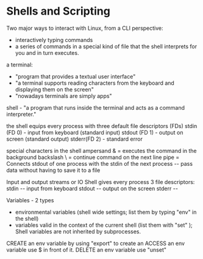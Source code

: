 # Shells and Scripting

Two major ways to interact with Linux, from a CLI perspective: 
- interactively typing commands 
- a series of commands in a special kind of file that the shell interprets for you and in turn executes.

a terminal:
- "program that provides a textual user interface"
- "a terminal supports reading characters from the keyboard and displaying them on the screen"
- "nowadays terminals are simply apps"


shell - "a program that runs inside the terminal and acts as a command interpreter."


the shell equips every process with three default file descriptors (FDs)
stdin (FD 0) - input from keyboard (standard input)
stdout (FD 1) -  output on screen (standard output)
stderr(FD 2) - standard error   


special characters in the shell
ampersand & = executes the command in the background
backslash \ = continue command on the next line
pipe = Connects stdout of one process with the stdin of the next process -- pass data without having to save it to a file


Input and output streams or IO
Shell gives every process 3 file descriptors:
stdin -- input from keyboard
stdout -- output on the screen
stderr --


Variables - 2 types 
- environmental variables (shell wide settings; list them by typing "env" in the shell)
- variables valid in the context of the current shell (list them with "set" ); Shell variables are not inherited by subprocesses.


CREATE an env variable by using "export"  to create an ACCESS an env variable use $ in front of it.
DELETE an env variable use "unset"

